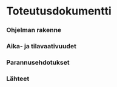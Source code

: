 # Toteutusdokumentti

### Ohjelman rakenne



### Aika- ja tilavaativuudet

### Parannusehdotukset

### Lähteet
